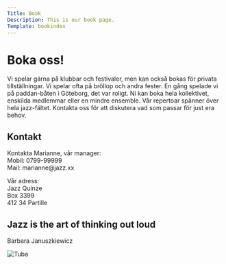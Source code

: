 ```yaml
---
Title: Book
Description: This is our book page.
Template: bookindex
---
```


<h1>Boka oss!</h1>

<p class="p-intro">
Vi spelar gärna på klubbar och festivaler, men kan också bokas för privata tillställningar. Vi spelar ofta på bröllop och andra fester. En gång spelade vi på paddan-båten i Göteborg, det var roligt. Ni kan boka hela kollektivet, enskilda medlemmar eller en mindre ensemble. Vår repertoar spänner över hela jazz-fältet. Kontakta oss för att diskutera vad som passar för just era behov.
</p>

<div class="book-box-big">
    <div class="tri-border"></div>
    <div class="book-box-text">
        <h2>Kontakt</h2>
        <p>Kontakta Marianne, vår manager:<br>
        Mobil: 0799-99999<br>
        Mail: marianne@jazz.xx        
        </p>
        <p>
        Vår adress: <br>
        Jazz Quinze<br>
        Box 3399<br>
        412 34 Partille</p>
        <h2>Jazz is the art of thinking out loud</h2>
        <p class="quote-name">Barbara Januszkiewicz</p>
    </div>
    <div class="book-box-img">
        <!-- <img src="image/tuba.jpg"> -->
        <img src="image/tuba.jpg?w=500" srcset="image/tuba.jpg?w=500, image/tuba.jpg?w=1000 2x" alt="Tuba" class="imageclass">
    </div>

</div>
